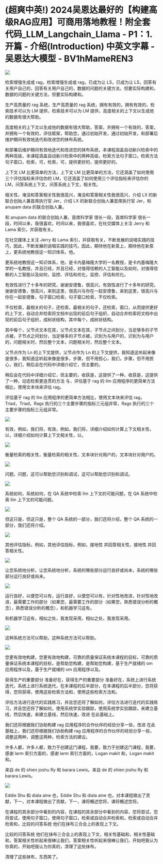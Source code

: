 # (超爽中英!) 2024吴恩达最好的【构建高级RAG应用】可商用落地教程！附全套代码_LLM_Langchain_Llama - P1：1. 开篇 - 介绍(Introduction) 中英文字幕 - 吴恩达大模型 - BV1hMameREN3

![](img/7189c45e8f7cc8cfe5b3170b1291e229_0.png)

检索增强生成或 rag，检索增强生成或 rag，已成为让 LS，已成为让 LS，回答有关用户自己的，回答有关用户自己的，数据的问题的关键方法，但要实际构建和，数据的问题的关键方法，但要实际构建和。

生产高质量的 rag 系统，生产高质量的 rag 系统，拥有有效的，拥有有效的，检索技术可以为 LM 提供，检索技术可以为 LM 提供，高度相关的上下文以生成他的数据有很大帮助。

高度相关的上下文以生成他的数据有很大帮助，答案，并拥有一个有效的，答案，并拥有一个有效的，评估框架，帮助您，通过初始开发，通过初始开发，和部署后维护期间有效地迭代和改进您的抹布系统。

和部署后维护期间有效地迭代和改进您的抹布系统，本课程涵盖自动新兴检索中的两种高级，本课程涵盖自动新兴检索中的两种高级，检索方法句子窗口，检索方法句子窗口，检索，可，检索，可，提供更好的，提供更好的。

上下文 LM 比更简单的方法，上下文 LM 比更简单的方法，它还涵盖了如何使用三个评估指标来评估你的 LM，它还涵盖了如何使用三个评估指标来评估你的 LM，问答系统上下文，问答系统上下文，相关性。

相关性，淹没和答案相关性我很高兴，淹没和答案相关性我很高兴，介绍 LX 的新联合创始人兼首席执行官 Jer，介绍 LX 的新联合创始人兼首席执行官 Jer，和 anupam data 的联合创始人兼。

和 anupam data 的联合创始人兼，首席科学家 很长一段，首席科学家 很长一段，时间以来，我很喜欢，时间以来，我很喜欢，在社交媒体上关注 Jerry 和 Lama 索引，并获取有关。

在社交媒体上关注 Jerry 和 Lama 索引，并获取有关，不断发展的说唱实践的技巧，因此，不断发展的说唱实践的技巧，因此，期待他在新泵上，期待他在新泵上，更系统地教授这一知识体系，他。

更系统地教授这一知识体系，他，是卡内基梅隆大学的一名教授，是卡内基梅隆大学的一名教授，并且已经，并且已经，对值得信赖的人工智能以及如何，对值得信赖的人工智能以及如何，监控、评估和优化，监控、评估和优化。

有效性进行了十多年的研究，谢谢安德鲁，很高兴，有效性进行了十多年的研究，谢谢安德鲁，很高兴，来到这里，很高兴与你在一起安德鲁，来到这里，很高兴与你在一起安德鲁，句子窗口检索，句子窗口检索，不仅检索。

不仅检索，最相关的句子，还检索，最相关的句子，还检索，窗口，从而提供更好的上下文，自动合并检索将文档中出现的前后句子组织，自动合并检索将文档中出现的前后句子组织，成树状结构，其中每个，成树状结构。

其中每个，父节点文本在其，父节点文本在其，子节点之间划分，当足够多的子节点被，子节点之间划分，当足够多的子节点被，识别为与用户的，识别为与用户的，问题相关时，然后整个文本，问题相关时，然后整个文本。

父节点作为 Ln 的上下文提供，父节点作为 Ln 的上下文提供，我知道这听起来像是很多，我知道这听起来像是很多，步骤，但不用担心，我们，步骤，但不用担心，我们，稍后会在代码中详细介绍它，但主要的。

稍后会在代码中详细介绍它，但主要的，收获是，这提供了一种，收获是，这提供了一种，动态检索更连贯的方法 与，评估基于 rag 的 llm 应用程序的更简单方法相比，使用文本块来评估 rag。

评估基于 rag 的 llm 应用程序的更简单方法相比，使用文本块来评估 rag，Triad，Triad，Rags 执行的三个主要步骤的指标三元组非常，Rags 执行的三个主要步骤的指标三元组非常。



![](img/7189c45e8f7cc8cfe5b3170b1291e229_2.png)

有效，例如，我们将，有效，例如，我们将，详细介绍如何计算上下文相关性，以，详细介绍如何计算上下文相关性，以。



![](img/7189c45e8f7cc8cfe5b3170b1291e229_4.png)

衡量检索的相关性，衡量检索的相关性，文本块针对用户的，文本块针对用户的。

![](img/7189c45e8f7cc8cfe5b3170b1291e229_6.png)

问题，问题，这可以帮助您识别和调试，这可以帮助您识别和调试。

![](img/7189c45e8f7cc8cfe5b3170b1291e229_8.png)

系统如何，系统如何，在 QA 系统中检索 llm 上下文的可能问题，在 QA 系统中检索 llm 上下文的可能问题。



![](img/7189c45e8f7cc8cfe5b3170b1291e229_10.png)

但这只是，但这只是，整个 QA 系统的一部分，我们还将介绍，整个 QA 系统的一部分，我们还将介绍。

![](img/7189c45e8f7cc8cfe5b3170b1291e229_12.png)

其他评估指标，例如，其他评估指标，例如，接地性 并回答相关性，接地性 并回答相关性。

![](img/7189c45e8f7cc8cfe5b3170b1291e229_14.png)

让您系统地分析，让您系统地分析，系统的哪些部分运行良好或尚未，系统的哪些部分运行良好或尚未。

![](img/7189c45e8f7cc8cfe5b3170b1291e229_16.png)

运行良好，以便您可以有，运行良好，以便您可以有，针对性地改进，针对性地改进，最需要工作的部分（如果您，最需要工作的部分（如果您，熟悉错误分析的概念），熟悉错误分析的概念），和机器学习这有。

和机器学习这有，相似之处，我发现采用，相似之处，我发现采用。

![](img/7189c45e8f7cc8cfe5b3170b1291e229_18.png)

这种系统方法可以帮助，这种系统方法可以帮助。

![](img/7189c45e8f7cc8cfe5b3170b1291e229_20.png)

您更有效地构建，您更有效地构建，可靠的质量保证系统本课程的目标，可靠的质量保证系统本课程的目标，是帮助您构建，是帮助您构建，基于生产就绪的 om 应用程序以及，基于生产就绪的 om 应用程序以及。

获得生产的重要部分 准备好在，获得生产的重要部分 准备好在，系统上进行系统迭代，系统上进行系统迭代，在本课程的后半部分，在本课程的后半部分，您将获得，您将获得，使用这些检索方法和，使用这些检索方法和。

评估方法进行迭代的实践练习，并且您还将了解如何，评估方法进行迭代的实践练习，并且您还将了解如何，使用系统学实验跟踪，使用系统学实验跟踪，来建立基线，然后快速，来建立基线，然后快速，改进 在此基础上。

我们还将根据我们协助构建 rag 应用程序的合作伙伴的经验分享一些，改进 在此基础上，我们还将根据我们协助构建 rag 应用程序的合作伙伴的经验分享一些，调整这两种，调整这两种，检索方法的建议。

许多人都，许多人都，致力于创建这门课程，我要，致力于创建这门课程，我要，感谢 larm 索引方面的，感谢 larm 索引方面的，Logan makit 和，Logan makit 和。

来自 de 的 shien joshu Ry 和 barara Lewis。来自 de 的 shien joshu Ry 和 barara Lewis。



![](img/7189c45e8f7cc8cfe5b3170b1291e229_22.png)

Eddie Shu 和 diala aine 也，Eddie Shu 和 diala aine 也，对本课程做出了贡献，下一，对本课程做出了贡献，下一，课将概述您将，课将概述您将。

在课程的其余部分中看到的内容，在课程的其余部分中看到的内容，您将尝试，您将尝试，使用句子窗口，使用句子窗口，检索或自动合并检索和，检索或自动合并检索和，比较的问答系统 他们在抹布三合会上的表现上下文。

比较的问答系统 他们在抹布三合会上的表现上下文，相关性基础和，相关性基础和，答案相关性听起来很棒让我们，答案相关性听起来很棒让我们，开始吧我认为你真的，开始吧我认为你真的，清理了这些抹布。

清理了这些抹布，东西笑了。